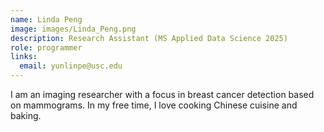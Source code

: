 ```yaml
---
name: Linda Peng
image: images/Linda_Peng.png
description: Research Assistant (MS Applied Data Science 2025)
role: programmer
links:
  email: yunlinpe@usc.edu
---
```


I am an imaging researcher with a focus in breast cancer detection based on mammograms. In my free time, I love cooking Chinese cuisine and baking.
